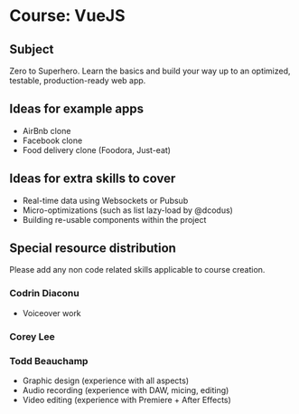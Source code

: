 # Course: VueJS

## Subject

Zero to Superhero. Learn the basics and build your way up to an optimized, testable, production-ready web app.

## Ideas for example apps

* AirBnb clone
* Facebook clone
* Food delivery clone (Foodora, Just-eat)

## Ideas for extra skills to cover

* Real-time data using Websockets or Pubsub
* Micro-optimizations (such as list lazy-load by @dcodus)
* Building re-usable components within the project

## Special resource distribution
Please add any non code related skills applicable to course creation.

### Codrin Diaconu
* Voiceover work

### Corey Lee

### Todd Beauchamp
* Graphic design (experience with all aspects)
* Audio recording (experience with DAW, micing, editing)
* Video editing (experience with Premiere + After Effects)
